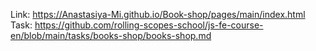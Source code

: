 Link: https://Anastasiya-Mi.github.io/Book-shop/pages/main/index.html <br>
Task: https://github.com/rolling-scopes-school/js-fe-course-en/blob/main/tasks/books-shop/books-shop.md
